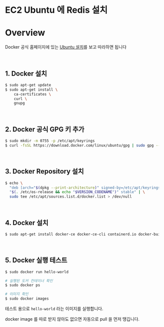 # EC2 Ubuntu 에 Redis 설치

# Overview

Docker 공식 홈페이지에 있는 [Ubuntu 설치](https://docs.docker.com/engine/install/ubuntu/)를 보고 따라하면 됩니다

<br>

## 1. Docker 설치

```sh
$ sudo apt-get update
$ sudo apt-get install \
    ca-certificates \
    curl \
    gnupg
```

<br>

## 2. Docker 공식 GPG 키 추가

```sh
$ sudo mkdir -m 0755 -p /etc/apt/keyrings
$ curl -fsSL https://download.docker.com/linux/ubuntu/gpg | sudo gpg --dearmor -o /etc/apt/keyrings/docker.gpg
```

<br>

## 3. Docker Repository 설치

```sh
$ echo \
  "deb [arch="$(dpkg --print-architecture)" signed-by=/etc/apt/keyrings/docker.gpg] https://download.docker.com/linux/ubuntu \
  "$(. /etc/os-release && echo "$VERSION_CODENAME")" stable" | \
  sudo tee /etc/apt/sources.list.d/docker.list > /dev/null
```

<br>

## 4. Docker 설치

```sh
$ sudo apt-get install docker-ce docker-ce-cli containerd.io docker-buildx-plugin docker-compose-plugin
```

<br>

## 5. Docker 실행 테스트

```sh
$ sudo docker run hello-world

# 실행된 도커 컨테이너 확인
$ sudo docker ps

# 이미지 확인
$ sudo docker images
```

테스트 용으로 `hello-world` 라는 이미지를 실행합니다.

docker image 를 따로 받지 않아도 없으면 자동으로 pull 을 먼저 땡깁니다.

